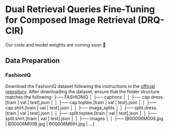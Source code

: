 # Dual Retrieval Queries Fine-Tuning for Composed Image Retrieval (DRQ-CIR)
Our code and model weights are coming soon 🚀

## Data Preparation
### FashionIQ
Download the FashionIQ dataset following the instructions in the [official repository](https://github.com/XiaoxiaoGuo/fashion-iq). After downloading the dataset, ensure that the folder structure matches the following:
├── FASHIONIQ
│   ├── captions
│   │   ├── cap.dress.[train | val | test].json
│   │   ├── cap.toptee.[train | val | test].json
│   │   ├── cap.shirt.[train | val | test].json
│
│   ├── image_splits
│   │   ├── split.dress.[train | val | test].json
│   │   ├── split.toptee.[train | val | test].json
│   │   ├── split.shirt.[train | val | test].json
│
│   ├── images
│   │   ├── [B00006M009.jpg | B00006M00B.jpg | B00006M6IH.jpg | ...]
